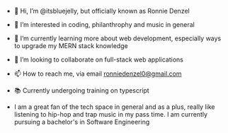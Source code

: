 - 👋 Hi, I’m @itsbluejelly, but officially known as Ronnie Denzel
- 👀 I’m interested in coding, philanthrophy and music in general
- 🌱 I’m currently learning more about web development, especially ways to upgrade my MERN stack knowledge
- 💞️ I’m looking to collaborate on full-stack web applications
- 📫 How to reach me, via email ronniedenzel0@gmail.com
- 📚 Currently undergoing training on typescript

- I am a great fan of the tech space in general and as a plus, really like listening to hip-hop and trap music in my pass time. I am currently pursuing a bachelor's in Software Engineering

<!---
itsbluejelly/itsbluejelly is a ✨ special ✨ repository because its `README.md` (this file) appears on your GitHub profile.
You can click the Preview link to take a look at your changes.
--->
